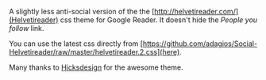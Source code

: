 A slightly less anti-social version of the the [http://helvetireader.com/](Helvetireader) css theme for Google Reader.
It doesn't hide the _People you follow_ link.

You can use the latest css directly from [https://github.com/adagios/Social-Helvetireader/raw/master/helvetireader.2.css](here).

Many thanks to [Hicksdesign](http://www.hicksdesign.com) for the awesome theme.
